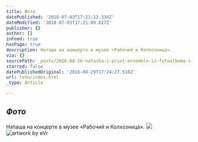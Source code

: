 ```yaml
---
title: Фото
datePublished: '2018-07-03T17:21:12.334Z'
dateModified: '2018-07-03T17:21:09.627Z'
publisher: {}
author: []
inFeed: true
hasPage: true
description: Наташа на концерте в музее «Рабочий и Колхозница».
via: {}
sourcePath: _posts/2016-08-26-natasha-i-priot-ensemble-iz-fotoalboma-s-koncerta-v-muzee.md
starred: false
datePublishedOriginal: '2016-08-29T17:24:27.518Z'
url: foto/index.html
_type: Article

---
```

## _Фото_

Наташа на концерте в музее «Рабочий и Колхозница».
![](https://the-grid-user-content.s3-us-west-2.amazonaws.com/16300fa7-fd3a-4b57-87e9-4f5d2cf454f6.jpg)
![artwork by eVr](https://the-grid-user-content.s3-us-west-2.amazonaws.com/04d8df54-3b58-4bec-bb05-fc661ddfe97a.gif)